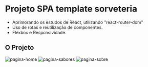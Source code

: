 # Projeto SPA template sorveteria
- Aprimorando os estudos de React, utilizando "react-router-dom"
- Uso de rotas e reutilização de componentes.
- Flexbox e Responsividade.

## O Projeto

![pagina-home](https://user-images.githubusercontent.com/82615437/215561133-3822c96d-a768-4d9c-95e2-a8794ca0512d.png)
![pagina-sabores](https://user-images.githubusercontent.com/82615437/215561149-b533862b-4b7c-4d37-8561-2a5b0d89b3b0.png)
![pagina-sobre](https://user-images.githubusercontent.com/82615437/215561167-6f1ae6f0-1e61-49e1-a86d-e6d2e749e9c2.png)
